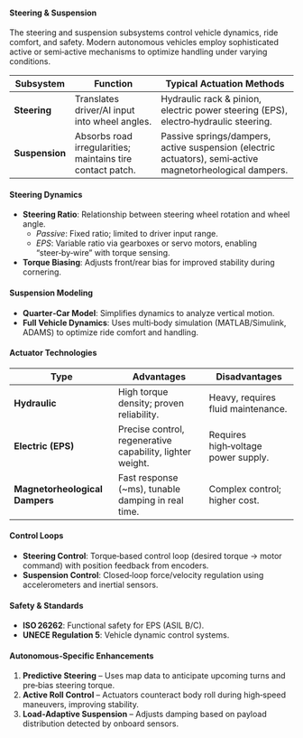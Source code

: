 #### Steering & Suspension

The steering and suspension subsystems control vehicle dynamics, ride comfort, and safety. Modern autonomous vehicles employ sophisticated active or semi‑active mechanisms to optimize handling under varying conditions.

| Subsystem | Function | Typical Actuation Methods |
|-----------|----------|---------------------------|
| **Steering** | Translates driver/AI input into wheel angles. | Hydraulic rack & pinion, electric power steering (EPS), electro‑hydraulic steering. |
| **Suspension** | Absorbs road irregularities; maintains tire contact patch. | Passive springs/dampers, active suspension (electric actuators), semi‑active magnetorheological dampers. |

#### Steering Dynamics

- **Steering Ratio**: Relationship between steering wheel rotation and wheel angle.  
  - *Passive*: Fixed ratio; limited to driver input range.  
  - *EPS*: Variable ratio via gearboxes or servo motors, enabling “steer‑by‑wire” with torque sensing.
- **Torque Biasing**: Adjusts front/rear bias for improved stability during cornering.

#### Suspension Modeling

- **Quarter‑Car Model**: Simplifies dynamics to analyze vertical motion.  
- **Full Vehicle Dynamics**: Uses multi‑body simulation (MATLAB/Simulink, ADAMS) to optimize ride comfort and handling.

#### Actuator Technologies

| Type | Advantages | Disadvantages |
|------|------------|---------------|
| **Hydraulic** | High torque density; proven reliability. | Heavy, requires fluid maintenance. |
| **Electric (EPS)** | Precise control, regenerative capability, lighter weight. | Requires high‑voltage power supply. |
| **Magnetorheological Dampers** | Fast response (~ms), tunable damping in real time. | Complex control; higher cost. |

#### Control Loops

- **Steering Control**: Torque‑based control loop (desired torque → motor command) with position feedback from encoders.  
- **Suspension Control**: Closed‑loop force/velocity regulation using accelerometers and inertial sensors.

#### Safety & Standards

- **ISO 26262**: Functional safety for EPS (ASIL B/C).  
- **UNECE Regulation 5**: Vehicle dynamic control systems.  

#### Autonomous‑Specific Enhancements

1. **Predictive Steering** – Uses map data to anticipate upcoming turns and pre‑bias steering torque.  
2. **Active Roll Control** – Actuators counteract body roll during high‑speed maneuvers, improving stability.  
3. **Load‑Adaptive Suspension** – Adjusts damping based on payload distribution detected by onboard sensors.